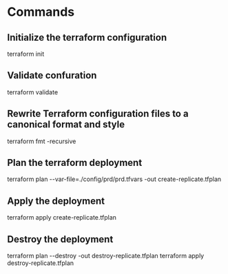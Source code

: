 # Commands

## Initialize the terraform configuration
terraform init

## Validate confuration
terraform validate

## Rewrite Terraform configuration files to a canonical format and style
terraform fmt -recursive

## Plan the terraform deployment
terraform plan --var-file=./config/prd/prd.tfvars -out create-replicate.tfplan

## Apply the deployment
terraform apply create-replicate.tfplan

## Destroy the deployment
terraform plan --destroy -out destroy-replicate.tfplan
terraform apply destroy-replicate.tfplan
